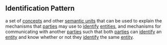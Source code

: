 ## Identification Pattern

a set of <a href="https://essif-lab.github.io/framework/docs/terms/concept" hovertext="Concept: the ideas/thoughts behind a classification of Entities (what makes Entities in that class 'the same').">concepts</a> and other <a href="https://tno-terminology-design.github.io/tev2-specifications/docs/terms/semantic-unit" hovertext="a basic building block of meaning or representation that exists within the 'mind' of a party, e.g., a concept, relation, or property. Parties use terms (words/phrases) to refer to these intangible building blocks.">semantic units</a> that can be used to explain the mechanisms that <a href="https://essif-lab.github.io/framework/docs/terms/party" hovertext="Party: an Entity that sets its Objectives, maintains its Knowledge, and uses that Knowledge to pursue its Objectives in an autonomous (sovereign) manner. Humans and Organizations are the typical examples.">parties</a> may use to <a href="https://essif-lab.github.io/framework/docs/terms/identify" hovertext="Identify: an Act, by or on behalf of a Party, that results in the selection of either (a) a single Partial identity that the party Owns, given some (observed or received) data, or (b) a single Entity from a given set of entities that is the Subject of a specified Partial identity that the party Owns.">identify</a> <a href="https://essif-lab.github.io/framework/docs/terms/entity" hovertext="Entity: someone or something that is known to exist.">entities</a>, and mechanisms for communicating with another <a href="https://essif-lab.github.io/framework/docs/terms/party" hovertext="Party: an Entity that sets its Objectives, maintains its Knowledge, and uses that Knowledge to pursue its Objectives in an autonomous (sovereign) manner. Humans and Organizations are the typical examples.">parties</a> such that both <a href="https://essif-lab.github.io/framework/docs/terms/party" hovertext="Party: an Entity that sets its Objectives, maintains its Knowledge, and uses that Knowledge to pursue its Objectives in an autonomous (sovereign) manner. Humans and Organizations are the typical examples.">parties</a> can <a href="https://essif-lab.github.io/framework/docs/terms/identify" hovertext="Identify: an Act, by or on behalf of a Party, that results in the selection of either (a) a single Partial identity that the party Owns, given some (observed or received) data, or (b) a single Entity from a given set of entities that is the Subject of a specified Partial identity that the party Owns.">identify</a> an <a href="https://essif-lab.github.io/framework/docs/terms/entity" hovertext="Entity: someone or something that is known to exist.">entity</a> and know whether or not they <a href="https://essif-lab.github.io/framework/docs/terms/identify" hovertext="Identify: an Act, by or on behalf of a Party, that results in the selection of either (a) a single Partial identity that the party Owns, given some (observed or received) data, or (b) a single Entity from a given set of entities that is the Subject of a specified Partial identity that the party Owns.">identify</a> the same <a href="https://essif-lab.github.io/framework/docs/terms/entity" hovertext="Entity: someone or something that is known to exist.">entity</a>.

